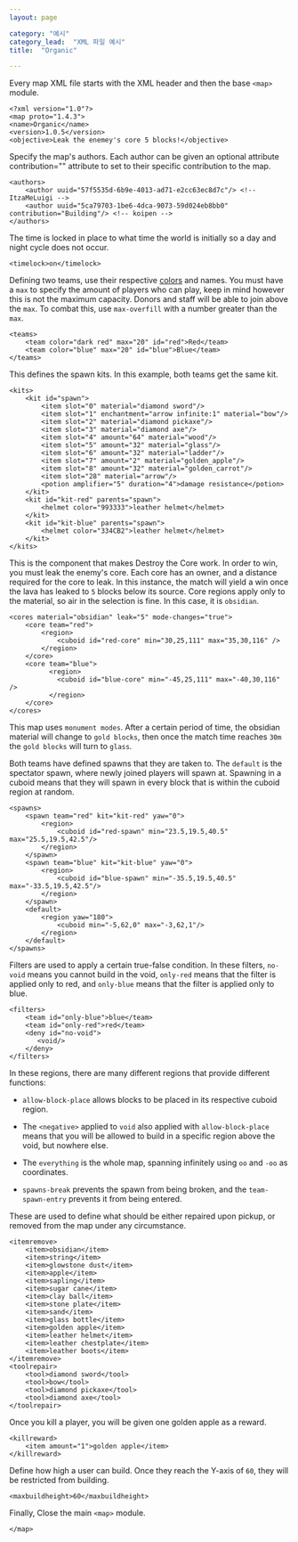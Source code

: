 ```yaml
---
layout: page

category: "예시"
category_lead:  "XML 파일 예시"
title:  "Organic"

---
```


[<i class="fa fa-share right-ref-link"></i>](/modules/main)
Every map XML file starts with the XML header and then the base `<map>` module.

    <?xml version="1.0"?>
    <map proto="1.4.3">
    <name>Organic</name>
    <version>1.0.5</version>
    <objective>Leak the enemey's core 5 blocks!</objective>

Specify the map's authors. Each author can be given an optional attribute contribution="" attribute to set to their specific contribution to the map.

    <authors>
        <author uuid="57f5535d-6b9e-4013-ad71-e2cc63ec8d7c"/> <!-- ItzaMeLuigi -->
        <author uuid="5ca79703-1be6-4dca-9073-59d024eb8bb0" contribution="Building"/> <!-- koipen -->
    </authors>

The time is locked in place to what time the world is initially so a day and night cycle does not occur.

    <timelock>on</timelock>

Defining two teams, use their respective [colors](/reference/formatting#chatColors) and names. You must have a `max` to specify the amount of players who can play, keep in mind however this is not the maximum capacity. Donors and staff will be able to join above the `max`. To combat this, use `max-overfill` with a number greater than the `max`.

    <teams>
        <team color="dark red" max="20" id="red">Red</team>
        <team color="blue" max="20" id="blue">Blue</team>
    </teams>

[<i class="fa fa-share right-ref-link"></i>](/modules/kits)
This defines the spawn kits. In this example, both teams get the same kit.

    <kits>
        <kit id="spawn">
            <item slot="0" material="diamond sword"/>
            <item slot="1" enchantment="arrow infinite:1" material="bow"/>
            <item slot="2" material="diamond pickaxe"/>
            <item slot="3" material="diamond axe"/>
            <item slot="4" amount="64" material="wood"/>
            <item slot="5" amount="32" material="glass"/>
            <item slot="6" amount="32" material="ladder"/>
            <item slot="7" amount="2" material="golden_apple"/>
            <item slot="8" amount="32" material="golden_carrot"/>
            <item slot="28" material="arrow"/>
            <potion amplifier="5" duration="4">damage resistance</potion>
        </kit>
        <kit id="kit-red" parents="spawn">
            <helmet color="993333">leather helmet</helmet>
        </kit>
        <kit id="kit-blue" parents="spawn">
            <helmet color="334CB2">leather helmet</helmet>
        </kit>
    </kits>

[<i class="fa fa-share right-ref-link"></i>](/modules/gamemode_dtc)
This is the component that makes Destroy the Core work. In order to win, you must leak the enemy's core. Each core has an owner, and a distance required for the core to leak. In this instance, the match will yield a win once the lava has leaked to `5` blocks below its source. Core regions apply only to the material, so air in the selection is fine. In this case, it is `obsidian`.

    <cores material="obsidian" leak="5" mode-changes="true">
        <core team="red">
            <region>
                <cuboid id="red-core" min="30,25,111" max="35,30,116" />
            </region>
        </core>
        <core team="blue">
	          <region>
                <cuboid id="blue-core" min="-45,25,111" max="-40,30,116" />
	          </region>
        </core>
    </cores>

This map uses `monument modes`. After a certain period of time, the obsidian material will change to `gold blocks`, then once the match time reaches `30m` the `gold blocks` will turn to `glass`.

<modes>
    <mode after="15m" material="gold block"/>
    <mode after="30m" material="glass"/>
</modes>

[<i class="fa fa-share right-ref-link"></i>](/modules/spawns)
Both teams have defined spawns that they are taken to. The `default` is the spectator spawn, where newly joined players will spawn at.
Spawning in a cuboid means that they will spawn in every block that is within the cuboid region at random.

    <spawns>
        <spawn team="red" kit="kit-red" yaw="0">
            <region>
                <cuboid id="red-spawn" min="23.5,19.5,40.5" max="25.5,19.5,42.5"/>
            </region>
        </spawn>
        <spawn team="blue" kit="kit-blue" yaw="0">
            <region>
                <cuboid id="blue-spawn" min="-35.5,19.5,40.5" max="-33.5,19.5,42.5"/>
            </region>
        </spawn>
        <default>
            <region yaw="180">
                <cuboid min="-5,62,0" max="-3,62,1"/>
            </region>
        </default>
    </spawns>

[<i class="fa fa-share right-ref-link"></i>](/modules/filters)
Filters are used to apply a certain true-false condition.
In these filters, `no-void` means you cannot build in the void, `only-red` means that the filter is applied only to red, and `only-blue` means that the filter is applied only to blue.

    <filters>
        <team id="only-blue">blue</team>
        <team id="only-red">red</team>
        <deny id="no-void">
           <void/>
        </deny>
    </filters>

[<i class="fa fa-share right-ref-link"></i>](/modules/regions)
In these regions, there are many different regions that provide different functions:
- `allow-block-place` allows blocks to be placed in its respective cuboid region.
- The `<negative>` applied to `void` also applied with `allow-block-place` means that you will be allowed to build in a specific region above the void, but nowhere else.
- The `everything` is the whole map, spanning infinitely using `oo` and `-oo` as coordinates.
- `spawns-break` prevents the spawn from being broken, and the `team-spawn-entry` prevents it from being entered.

    <regions>
        <union id="allow-block-place">
            <rectangle min="-75,22" max="65,149"/>
        </union>
        <negative id="void">
            <region id="allow-block-place"/>
        </negative>
        <rectangle id="everything" min="oo,oo" max="-oo,-oo"/>
        <union id="spawns-break">
            <cuboid id="red-spawn-entry" min="18,18,34" max="31,24,49"/>
            <cuboid id="blue-spawn-entry" min="-41,18,34" max="-28,24,49"/>
        </union>
        <apply block-break="never" block-place="never" message="You may not break spawn" region="spawns-break"/>
        <apply enter="only-red" message="You may not enter the enemy spawn" region="red-spawn-entry"/>
        <apply enter="only-blue" message="You may not enter the enemy spawn" region="blue-spawn-entry"/>
        <apply block-place="never" block-break="never" message="You may not edit the void area!" region="void"/>
    </regions>

[<i class="fa fa-share right-ref-link"></i>](/modules/repair_remove_keep)
These are used to define what should be either repaired upon pickup, or removed from the map under any circumstance.

    <itemremove>
        <item>obsidian</item>
        <item>string</item>
        <item>glowstone dust</item>
        <item>apple</item>
        <item>sapling</item>
        <item>sugar cane</item>
        <item>clay ball</item>
        <item>stone plate</item>
        <item>sand</item>
        <item>glass bottle</item>
        <item>golden apple</item>
        <item>leather helmet</item>
        <item>leather chestplate</item>
        <item>leather boots</item>
    </itemremove>
    <toolrepair>
        <tool>diamond sword</tool>
        <tool>bow</tool>
        <tool>diamond pickaxe</tool>
        <tool>diamond axe</tool>
    </toolrepair>

[<i class="fa fa-share right-ref-link"></i>](/modules/killreward)
Once you kill a player, you will be given one golden apple as a reward.

    <killreward>
        <item amount="1">golden apple</item>
    </killreward>

Define how high a user can build. Once they reach the Y-axis of `60`, they will be restricted from building.

    <maxbuildheight>60</maxbuildheight>

Finally, Close the main `<map>` module.

    </map>
